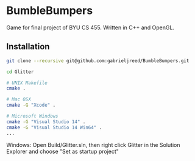 # BumbleBumpers
Game for final project of BYU CS 455. Written in C++ and OpenGL. 

## Installation
```bash
git clone --recursive git@github.com:gabrieljreed/BumbleBumpers.git

cd Glitter 

# UNIX Makefile
cmake .

# Mac OSX
cmake -G "Xcode" .

# Microsoft Windows
cmake -G "Visual Studio 14" .
cmake -G "Visual Studio 14 Win64" .
...
```

Windows: Open Build/Glitter.sln, then right click Glitter in the Solution Explorer and choose "Set as startup project" 
